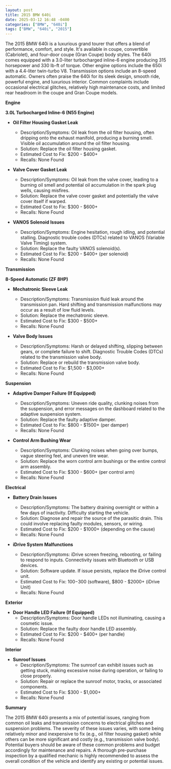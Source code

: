 ```yaml
---
layout: post
title: 2015 BMW 640i
date: 2025-03-12 16:48 -0400
categories: ["BMW", "640i"]
tags: ["BMW", "640i", "2015"]
---
```

The 2015 BMW 640i is a luxurious grand tourer that offers a blend of performance, comfort, and style. It's available in coupe, convertible (Cabriolet), and four-door coupe (Gran Coupe) body styles. The 640i comes equipped with a 3.0-liter turbocharged inline-6 engine producing 315 horsepower and 330 lb-ft of torque. Other engine options include the 650i with a 4.4-liter twin-turbo V8. Transmission options include an 8-speed automatic. Owners often praise the 640i for its sleek design, smooth ride, powerful engine, and luxurious interior. Common complaints include occasional electrical glitches, relatively high maintenance costs, and limited rear headroom in the coupe and Gran Coupe models.

**Engine**

**3.0L Turbocharged Inline-6 (N55 Engine)**

*   **Oil Filter Housing Gasket Leak**
    *   Description/Symptoms: Oil leak from the oil filter housing, often dripping onto the exhaust manifold, producing a burning smell. Visible oil accumulation around the oil filter housing.
    *   Solution: Replace the oil filter housing gasket.
    *   Estimated Cost to Fix: $200 - $400+
    *   Recalls: None Found

*   **Valve Cover Gasket Leak**
    *   Description/Symptoms: Oil leak from the valve cover, leading to a burning oil smell and potential oil accumulation in the spark plug wells, causing misfires.
    *   Solution: Replace the valve cover gasket and potentially the valve cover itself if warped.
    *   Estimated Cost to Fix: $300 - $600+
    *   Recalls: None Found

*   **VANOS Solenoid Issues**
    *   Description/Symptoms: Engine hesitation, rough idling, and potential stalling. Diagnostic trouble codes (DTCs) related to VANOS (Variable Valve Timing) system.
    *   Solution: Replace the faulty VANOS solenoid(s).
    *   Estimated Cost to Fix: $200 - $400+ (per solenoid)
    *   Recalls: None Found

**Transmission**

**8-Speed Automatic (ZF 8HP)**

*   **Mechatronic Sleeve Leak**
    *   Description/Symptoms: Transmission fluid leak around the transmission pan. Hard shifting and transmission malfunctions may occur as a result of low fluid levels.
    *   Solution: Replace the mechatronic sleeve.
    *   Estimated Cost to Fix: $300 - $500+
    *   Recalls: None Found

*   **Valve Body Issues**
    *   Description/Symptoms: Harsh or delayed shifting, slipping between gears, or complete failure to shift. Diagnostic Trouble Codes (DTCs) related to the transmission valve body.
    *   Solution: Replace or rebuild the transmission valve body.
    *   Estimated Cost to Fix: $1,500 - $3,000+
    *   Recalls: None Found

**Suspension**

*   **Adaptive Damper Failure (If Equipped)**
    *   Description/Symptoms: Uneven ride quality, clunking noises from the suspension, and error messages on the dashboard related to the adaptive suspension system.
    *   Solution: Replace the faulty adaptive damper.
    *   Estimated Cost to Fix: $800 - $1500+ (per damper)
    *   Recalls: None Found

*   **Control Arm Bushing Wear**
    *   Description/Symptoms: Clunking noises when going over bumps, vague steering feel, and uneven tire wear.
    *   Solution: Replace the worn control arm bushings or the entire control arm assembly.
    *   Estimated Cost to Fix: $300 - $600+ (per control arm)
    *   Recalls: None Found

**Electrical**

*   **Battery Drain Issues**
    *   Description/Symptoms: The battery draining overnight or within a few days of inactivity. Difficulty starting the vehicle.
    *   Solution: Diagnose and repair the source of the parasitic drain. This could involve replacing faulty modules, sensors, or wiring.
    *   Estimated Cost to Fix: $200 - $1000+ (depending on the cause)
    *   Recalls: None Found

*   **iDrive System Malfunctions**
    *   Description/Symptoms: iDrive screen freezing, rebooting, or failing to respond to inputs. Connectivity issues with Bluetooth or USB devices.
    *   Solution: Software update. If issue persists, replace the iDrive control unit.
    *   Estimated Cost to Fix: $100-$300 (software), $800 - $2000+ (iDrive Unit)
    *   Recalls: None Found

**Exterior**

*   **Door Handle LED Failure (If Equipped)**
    *   Description/Symptoms: Door handle LEDs not illuminating, causing a cosmetic issue.
    *   Solution: Replace the faulty door handle LED assembly.
    *   Estimated Cost to Fix: $200 - $400+ (per handle)
    *   Recalls: None Found

**Interior**

*   **Sunroof Issues**
    * Description/Symptoms: The sunroof can exhibit issues such as getting stuck, making excessive noise during operation, or failing to close properly.
    * Solution: Repair or replace the sunroof motor, tracks, or associated components.
    * Estimated Cost to Fix: $300 - $1,000+
    * Recalls: None Found

**Summary**

The 2015 BMW 640i presents a mix of potential issues, ranging from common oil leaks and transmission concerns to electrical glitches and suspension problems. The severity of these issues varies, with some being relatively minor and inexpensive to fix (e.g., oil filter housing gasket) while others can be more significant and costly (e.g., transmission valve body). Potential buyers should be aware of these common problems and budget accordingly for maintenance and repairs. A thorough pre-purchase inspection by a qualified mechanic is highly recommended to assess the overall condition of the vehicle and identify any existing or potential issues.

